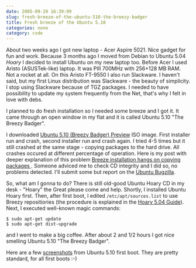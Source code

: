 ```yaml
---
date: 2005-09-20 16:39:09
slug: fresh-breeze-of-the-ubuntu-510-the-breezy-badger
title: Fresh breeze of the Ubuntu 5.10
categories: none
category: code
---
```


About two weeks ago I got new laptop - Acer Aspire 5021. Nice gadget for fun and work. Because 3 months ago I moved from Debian to Ubuntu 5.04 _Hoary_ I decided to install Ubuntu on my new laptop too. Before Acer I used Aristo (ASUSTek-like) laptop. It was PIII 700MHz with 256+128 MB RAM. Not a rocket at all. On this Aristo FT-9550 I also run Slackware. I haven't said, but my first Linux distribution was Slackware - the beauty of simplicity. I stop using Slackware because of TGZ packages. I needed to have possibility to update my system frequently from the Net, that's why I felt in love with debs.

I planned to do fresh installation so I needed some breeze and I got it.
It came through an open window in my flat and it is called Ubuntu 5.10 "The Breezy Badger".

I downloaded [Ubuntu 5.10 (Breezy Badger) Preview](http://se.releases.ubuntu.com/5.10/) ISO image. First installer run and crash, second installer run and crash again. I tried 4-5 times but it still crashed at the same stage - copying packages to the hard drive. All crashes occured at different percentage of operation. Here is my post with deeper explanation of this problem [Breeze installation hangs on copying packages ](http://ubuntuforums.org/showthread.php?t=66581). Someone adviced me to check CD integrity and I did so, no problems detected. I'll submit some but report on the [Ubuntu Bugzilla](https://bugzilla.ubuntu.com).

So, what am I gonna to do?
There is still old-good Ubuntu Hoary CD in my desk - "Hoary" the Great please come and help.
Shortly, I installed Ubuntu Hoary first. Then, after first boot, I edited ```/etc/apt/sources.list``` to 
use Breezy repositiories (the procedure is explained in the [Hoary 5.04 Guide](http://ubuntuguide.org)).
Next, I executed well-known magic commands:

```
$ sudo apt-get update
$ sudo apt-get dist-upgrade
```

and I went to make a big coffee.
After about 2 and 1/2 hours I got nice smelling Ubuntu 5.10 "The Breezy Badger".

Here are a few [screenshots](http://mateusz.loskot.net/gallery/ubuntu-breezy) from Ubuntu 5.10 first boot.
They are pretty standard, for all first boots :-)
